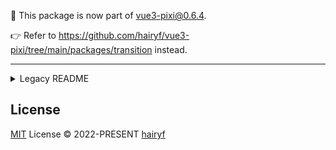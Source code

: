 🚛 This package is now part of vue3-pixi@0.6.4.

👉 Refer to https://github.com/hairyf/vue3-pixi/tree/main/packages/transition instead.

----

<details>
  <summary>Legacy README</summary>
  
<h1 align="center">Vue 3 Pixi Transition</h1>

<p align="center">
  <strong>Vue Transition for PixiJS based on <a href="https://github.com/hairyf/vue3-pixi-renderer">vue3-pixi-renderer</a> </strong>
</p>

<br />

<p align="center">
  <img src="https://img.shields.io/github/forks/hairyf/vue3-pixi-transition.svg?style=flat-square" />
  <img src="https://img.shields.io/github/stars/hairyf/vue3-pixi-transition.svg?style=flat-square" />
  <img src="https://img.shields.io/badge/license-MIT-green.svg?style=flat-square" alt="license" />
  <img src="https://img.shields.io/badge/pixi-v7+-ff69b4.svg?style=flat-square" alt="pixi version" />
</p>

<br>
<p align="center">
  <img style="max-width: 530px" src="public/image.gif" />
</p>

## Try it Online

[![StackBlitz](https://developer.stackblitz.com/img/open_in_stackblitz.svg)](https://stackblitz.com/edit/vue-pixi-transition)

## Install

> !before using vue3-pixi-transition, you need to install [vue3-pixi-renderer](https://github.com/hairyf/vue3-pixi-renderer)

```sh
# with pnpm
pnpm add vue3-pixi-transition

# with yarn
yarn add vue3-pixi-transition
```

## Usage

`vue3-pixi-transition` is used to control the transition effects of Pixi objects, similar to the [Vue Transition](https://cn.vuejs.org/guide/built-ins/transition.html#javascript-hooks) component (except for CSS mode).

```html
<script setup lang="ts">
import { PTransition } from "vue3-pixi-transition";
import { Container } from 'pixi.js'
function onBeforeEnter(el: Container) {}
function onEnter(el: Container, done: Function) {}
function onLeave(el: Container, done: Function) {}
// ....
const show = ref(true)
</script>

<template>
  <PTransition
    @before-enter="onBeforeEnter"
    @enter="onEnter"
    @after-enter="onAfterEnter"
    @leave="onLeave"
  >
    <container v-if="show"><!-- pixi-element --><container>
  </PTransition>
</template>
```

> Note that `after-leave` and `leave-cancelled` are invalid due to the lack of CSS mode.

## difference

Unlike the Vue Transition, you can achieve transition effects by setting different properties:

```html
<script setup lang="ts">
import { PTransition } from "vue3-pixi-transition";
</script>

<template>
  <PTransition
    :duration="{ enter: 1000, leave: 700 }"
    :before-enter="{ alpha: 0, scaleX: 0.25, scaleY: 0.25 }"
    :enter="{ alpha: 1, scaleX: 1, scaleY: 1 }"
    :before-leave="{/* ... */}"
    :leave="[
      { scaleX: 0.25, scaleY: 0.25 },
      { delay: 500, duration: 500, alpha: 0 },
    ]"
  >
    <!-- ... -->
  </PTransition>
</template>
```

> The `delay` and `duration` are used to individually control the delay and duration of each animation node (the `item-duration` uses the `duration` property by default).

## Ease Presets

By default, all transition effects are linear. You can customize the transition easing by using custom cubic-bezier curves.

```html
<script setup lang="ts">
import { PTransition, EasePresets } from "vue3-pixi-transition";
</script>

<template>
  <PTransition
    :before-enter="{ x: -50 }"
    :enter="{ ease: [.42, 0, 1, 1], x: 0 }"
    :level="[
      { ease: EasePresets.easeInQuart, x: -50 },
      { delay: 500, alpha: 0 },
    ]"
  >
    <!-- ... -->
  </PTransition>
</template>
```

The following transitions are available via the `TransitionPresets` constant.

- [`linear`](https://cubic-bezier.com/#0,0,1,1)
- [`easeInSine`](https://cubic-bezier.com/#.12,0,.39,0)
- [`easeOutSine`](https://cubic-bezier.com/#.61,1,.88,1)
- [`easeInOutSine`](https://cubic-bezier.com/#.37,0,.63,1)
- [`easeInQuad`](https://cubic-bezier.com/#.11,0,.5,0)
- [`easeOutQuad`](https://cubic-bezier.com/#.5,1,.89,1)
- [`easeInOutQuad`](https://cubic-bezier.com/#.45,0,.55,1)
- [`easeInCubic`](https://cubic-bezier.com/#.32,0,.67,0)
- [`easeOutCubic`](https://cubic-bezier.com/#.33,1,.68,1)
- [`easeInOutCubic`](https://cubic-bezier.com/#.65,0,.35,1)
- [`easeInQuart`](https://cubic-bezier.com/#.5,0,.75,0)
- [`easeOutQuart`](https://cubic-bezier.com/#.25,1,.5,1)
- [`easeInOutQuart`](https://cubic-bezier.com/#.76,0,.24,1)
- [`easeInQuint`](https://cubic-bezier.com/#.64,0,.78,0)
- [`easeOutQuint`](https://cubic-bezier.com/#.22,1,.36,1)
- [`easeInOutQuint`](https://cubic-bezier.com/#.83,0,.17,1)
- [`easeInExpo`](https://cubic-bezier.com/#.7,0,.84,0)
- [`easeOutExpo`](https://cubic-bezier.com/#.16,1,.3,1)
- [`easeInOutExpo`](https://cubic-bezier.com/#.87,0,.13,1)
- [`easeInCirc`](https://cubic-bezier.com/#.55,0,1,.45)
- [`easeOutCirc`](https://cubic-bezier.com/#0,.55,.45,1)
- [`easeInOutCirc`](https://cubic-bezier.com/#.85,0,.15,1)
- [`easeInBack`](https://cubic-bezier.com/#.36,0,.66,-.56)
- [`easeOutBack`](https://cubic-bezier.com/#.34,1.56,.64,1)
- [`easeInOutBack`](https://cubic-bezier.com/#.68,-.6,.32,1.6)

For more complex transitions, a custom function can be provided.

```html
<script setup lang="ts">
import { PTransition } from "vue3-pixi-transition";
function easeOutElastic(n: number) {
  return  n === 0
    ? 0 : n === 1
      ? 1
      : (2 ** (-10 * n)) * Math.sin((n * 10 - 0.75) * ((2 * Math.PI) / 3)) + 1
}
</script>

<template>
  <PTransition
    :before-enter="{ alpha: 0, x: -50 }"
    :enter="{ alpha: 1, x: 0 }"
    :level="[
      { ease: easeOutElastic, x: 50 },
      { delay: 500, alpha: 0 },
    ]"
  >
    <!-- ... -->
  </PTransition>
</template>
```
## Custom Transition

You can also control the transition effects by setting `enter` and `level` to functions:

```html
<script setup lang="ts">
import { Transition } from "vue3-pixi-transition";
import { Text } from 'pixi.js'
function typewriter(el: Text) {
  const speed = 1
  const text = el.text;
  const duration = text.length / (speed * 0.01);
  function tick(t: number) {
    const i = ~~(text.length * t);
    el.text = text.slice(0, i);
  }
   return {
     duration,
     tick
   };
}
</script>

<template>
  <PTransition :enter="typewriter" :level="typewriter">
    <Text>...</Text>
  </PTransition>
</template>
```

## Filters

You can also control the transition effects of filters by setting `before-enter`, `enter`, `before-leave`, `leave`, `...` to options or function:

```html
<script setup lang="ts">
import { PTransition } from "vue3-pixi-transition";
// ....
const show = ref(true)
</script>
<template>
  <PTransition
    :duration="{ enter: 1000, leave: 700 }"
    :before-enter="{ alpha: 0 }"
    :enter="{ alpha: 1 }"
    :leave="{ alpha: 0 }"
  >
    <sprite v-if="show" texture="...">
      <blur-filter
        :before-enter="{ strength: 10, blur: 80 }"
        :enter="{ strength: 0, blur: 0 }"
        :leave="{ blur: 80 }"
        :strength="0"
      />
    </sprite>
  </PTransition>
```

## Transition Group

`vue3-pixi-transition` also supports the transition effects of Pixi objects in the `v-for` loop:

```html

<script setup lang="ts">
import { PTransitionGroup } from "vue3-pixi-transition";
import { Container, Sprite } from 'pixi.js'

const items = ref([
  { texture: '...' },
  { texture: '...' },
  { texture: '...' },
])
// ....
const show = ref(true)
</script>
<template>
  <PTransitionGroup
    :duration="{ enter: 1000, leave: 700 }"
    :before-enter="{ alpha: 0 }"
    :enter="{ alpha: 1 }"
    :leave="{ alpha: 0 }"
  >
    <sprite v-for="(item, index) in items" :key="index" texture="..." />
  </PTransitionGroup>
</template>
```
</details>
    
## License

[MIT](./LICENSE) License © 2022-PRESENT [hairyf](https://github.com/hairyf)
